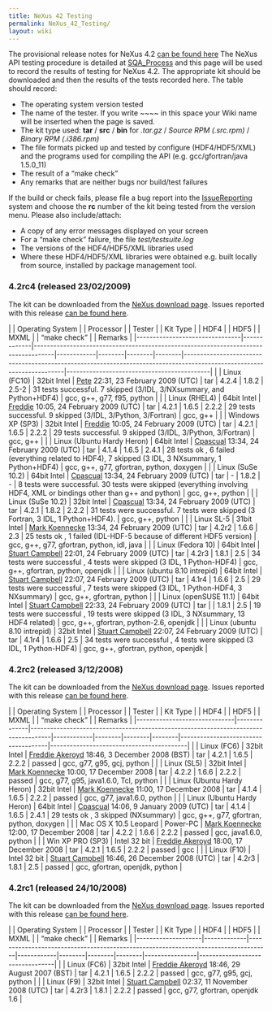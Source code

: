 ```yaml
---
title: NeXus 42 Testing
permalink: NeXus_42_Testing/
layout: wiki
---
```


The provisional release notes for NeXus 4.2 [can be found
here](Nexus_42_Release_Notes "wikilink") The NeXus API testing procedure
is detailed at [SQA\_Process](SQA_Process "wikilink") and this page will
be used to record the results of testing for NeXus 4.2. The appropriate
kit should be downloaded and then the results of the tests recorded
here. The table should record:

-   The operating system version tested
-   The name of the tester. If you write ~~~~ in this space your Wiki
    name will be inserted when the page is saved.
-   The kit type used: **tar** / **src** / **bin** for *.tar.gz* /
    *Source RPM (.src.rpm)* / *Binary RPM (.i386.rpm)*
-   The file formats picked up and tested by configure (HDF4/HDF5/XML)
    and the programs used for compiling the API (e.g. gcc/gfortran/java
    1.5.0\_11)
-   The result of a “make check”
-   Any remarks that are neither bugs nor build/test failures

If the build or check fails, please file a bug report into the
[IssueReporting](IssueReporting "wikilink") system and choose the **rc**
number of the kit being tested from the version menu. Please also
include/attach:

-   A copy of any error messages displayed on your screen
-   For a “make check” failure, the file *test/testsuite.log*
-   The versions of the HDF4/HDF5/XML libraries used
-   Where these HDF4/HDF5/XML libraries were obtained e.g. built locally
    from source, installed by <whatever> package management tool.

### 4.2rc4 (released 23/02/2009)

The kit can be downloaded from the [NeXus download
page](http://download.nexusformat.org/kits/nx42testing.shtml). Issues
reported with this release [can be found
here](http://trac.nexusformat.org/code/query?status=new&status=assigned&status=reopened&status=closed&version=4.2rc4&order=priority).

| | Operating System             | | Processor | | Tester                                                                           | | Kit Type | | HDF4 | | HDF5 | | MXML | | “make check”                                                                                                        | | Remarks                                  |
|--------------------------------|-------------|------------------------------------------------------------------------------------|------------|--------|--------|--------|-----------------------------------------------------------------------------------------------------------------------|--------------------------------------------|
| | Linux (FC10)                 | 32bit Intel | [Pete](User%3APete_Jemian "wikilink") 22:31, 23 February 2009 (UTC)                | tar        | 4.2.4  | 1.8.2  | 2.5-2  | 31 tests successful. 7 skipped (3/IDL, 3/NXsummary, and Python+HDF4)                                                  | gcc, g++, g77, f95, python                 |
| | Linux (RHEL4)                | 64bit Intel | [Freddie](User%3AFreddie_Akeroyd "wikilink") 10:05, 24 February 2009 (UTC)         | tar        | 4.2.1  | 1.6.5  | 2.2.2  | 29 tests successful. 9 skipped (3/IDL, 3/Python, 3/Fortran)                                                           | gcc, g++                                   |
| | Windows XP (SP3)             | 32bit Intel | [Freddie](User%3AFreddie_Akeroyd "wikilink") 10:05, 24 February 2009 (UTC)         | tar        | 4.2.1  | 1.6.5  | 2.2.2  | 29 tests successful. 9 skipped (3/IDL, 3/Python, 3/Fortran)                                                           | gcc, g++                                   |
| | Linux (Ubuntu Hardy Heron)   | 64bit Intel | [Cpascual](User%3ACpascual "wikilink") 13:34, 24 February 2009 (UTC)               | tar        | 4.1.4  | 1.6.5  | 2.4.1  | 28 tests ok , 6 failed (everything related to HDF4), 7 skipped (3 IDL, 3 NXsummary, 1 Python+HDF4)                    | gcc, g++, g77, gfortran, python, doxygen   |
| | Linux (SuSe 10.2)            | 64bit Intel | [Cpascual](User%3ACpascual "wikilink") 13:34, 24 February 2009 (UTC)               | tar        | -      | 1.8.2  | -      | 8 tests were successful. 30 tests were skipped (everything involving HDF4, XML or bindings other than g++ and python) | gcc, g++, python                           |
| | Linux (SuSe 10.2)            | 32bit Intel | [Cpascual](User%3ACpascual "wikilink") 13:34, 24 February 2009 (UTC)               | tar        | 4.2.1  | 1.8.2  | 2.2.2  | 31 tests were successful. 7 tests were skipped (3 Fortran, 3 IDL, 1 Python+HDF4).                                     | gcc, g++, python                           |
| | Linux SL-5                   | 31bit Intel | [Mark Koennecke](User%3AMakr_Koennecke "wikilink") 13:34, 24 February 2009 (UTC)   | tar        | 4.2r2  | 1.6.6  | 2.3    | 25 tests ok , 1 failed (IDL-HDF-5 because of different HDF5 version)                                                  | gcc, g++, g77, gfortran, python, idl, java |
| | Linux (Fedora 10)            | 64bit Intel | [Stuart Campbell](User%3AStuart_Campbell "wikilink") 22:01, 24 February 2009 (UTC) | tar        | 4.2r3  | 1.8.1  | 2.5    | 34 tests were successful , 4 tests were skipped (3 IDL, 1 Python-HDF4)                                                | gcc, g++, gfortran, python, openjdk        |
| | Linux (ubuntu 8.10 intrepid) | 64bit Intel | [Stuart Campbell](User%3AStuart_Campbell "wikilink") 22:07, 24 February 2009 (UTC) | tar        | 4.1r4  | 1.6.6  | 2.5    | 29 tests were successful , 7 tests were skipped (3 IDL, 1 Python-HDF4, 3 NXsummary)                                   | gcc, g++, gfortran, python                 |
| | Linux (openSUSE 11.1)        | 64bit Intel | [Stuart Campbell](User%3AStuart_Campbell "wikilink") 22:33, 24 February 2009 (UTC) | tar        |        | 1.8.1  | 2.5    | 19 tests were successful , 19 tests were skipped (3 IDL, 3 NXsummary, 13 HDF4 related)                                | gcc, g++, gfortran, python-2.6, openjdk    |
| | Linux (ubuntu 8.10 intrepid) | 32bit Intel | [Stuart Campbell](User%3AStuart_Campbell "wikilink") 22:07, 24 February 2009 (UTC) | tar        | 4.1r4  | 1.6.6  | 2.5    | 34 tests were successful , 4 tests were skipped (3 IDL, 1 Python-HDF4)                                                | gcc, g++, gfortran, python, openjdk        |

### 4.2rc2 (released 3/12/2008)

The kit can be downloaded from the [NeXus download
page](http://download.nexusformat.org/kits/nx42testing.shtml). Issues
reported with this release [can be found
here](http://trac.nexusformat.org/code/query?status=new&status=assigned&status=reopened&status=closed&version=4.2rc2&order=priority).

| | Operating System           | | Processor  | | Tester                                                                           | | Kit Type | | HDF4 | | HDF5 | | MXML | | “make check”                      | | Remarks                                |
|------------------------------|--------------|------------------------------------------------------------------------------------|------------|--------|--------|--------|-------------------------------------|------------------------------------------|
| | Linux (FC6)                | 32bit Intel  | [Freddie Akeroyd](User%3AFreddie_Akeroyd "wikilink") 18:46, 3 December 2008 (BST)  | tar        | 4.2.1  | 1.6.5  | 2.2.2  | passed                              | gcc, g77, g95, gcj, python               |
| | Linux (SL5)                | 32bit Intel  | [Mark Koennecke](User%3AMark_Koennecke "wikilink") 10:00, 17 December 2008         | tar        | 4.2.2  | 1.6.6  | 2.2.2  | passed                              | gcc, g77, g95, java1.6.0, Tcl, python    |
| | Linux (Ubuntu Hardy Heron) | 32bit Intel  | [Mark Koennecke](User%3AMark_Koennecke "wikilink") 11:00, 17 December 2008         | tar        | 4.1.4  | 1.6.5  | 2.2.2  | passed                              | gcc, g77, java1.6.0, python              |
| | Linux (Ubuntu Hardy Heron) | 64bit Intel  | [Cpascual](User%3ACpascual "wikilink") 14:06, 9 January 2009 (UTC)                 | tar        | 4.1.4  | 1.6.5  | 2.4.1  | 29 tests ok , 3 skipped (NXsummary) | gcc, g++, g77, gfortran, python, doxygen |
| | Mac OS X 10.5 Leopard      | Power-PC     | [Mark Koennecke](User%3AMark_Koennecke "wikilink") 12:00, 17 December 2008         | tar        | 4.2.2  | 1.6.6  | 2.2.2  | passed                              | gcc, java1.6.0, python                   |
| | Win XP PRO (SP3)           | Intel 32 bit | [Freddie Akeroyd](User%3AFreddie_Akeroyd "wikilink") 18:00, 17 December 2008       | tar        | 4.2.1  | 1.6.5  | 2.2.2  | passed                              | gcc                                      |
| | Linux (F10)                | Intel 32 bit | [Stuart Campbell](User%3AStuart_Campbell "wikilink") 16:46, 26 December 2008 (UTC) | tar        | 4.2r3  | 1.8.1  | 2.5    | passed                              | gcc, gfortran, openjdk, python           |

### 4.2rc1 (released 24/10/2008)

The kit can be downloaded from the [NeXus download
page](http://download.nexusformat.org/kits/nx42testing.shtml). Issues
reported with this release [can be found
here](http://trac.nexusformat.org/code/query?status=new&status=assigned&status=reopened&status=closed&version=4.2rc1&order=priority).

| | Operating System | | Processor | | Tester                                                                           | | Kit Type | | HDF4 | | HDF5 | | MXML | | “make check” | | Remarks                       |
|--------------------|-------------|------------------------------------------------------------------------------------|------------|--------|--------|--------|----------------|---------------------------------|
| | Linux (FC6)      | 32bit Intel | [Freddie Akeroyd](User%3AFreddie_Akeroyd "wikilink") 18:46, 29 August 2007 (BST)   | tar        | 4.2.1  | 1.6.5  | 2.2.2  | passed         | gcc, g77, g95, gcj, python      |
| | Linux (F9)       | 32bit Intel | [Stuart Campbell](User%3AStuart_Campbell "wikilink") 02:37, 11 November 2008 (UTC) | tar        | 4.2r3  | 1.8.1  | 2.2.2  | passed         | gcc, g77, gfortran, openjdk 1.6 |


